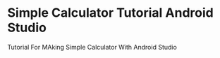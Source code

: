 # Simple Calculator Tutorial Android Studio
 Tutorial For MAking Simple Calculator With Android  Studio
